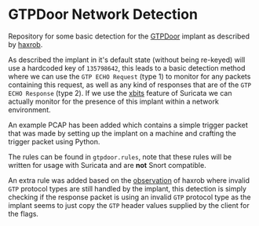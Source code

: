 # GTPDoor Network Detection

Repository for some basic detection for the [GTPDoor](https://doubleagent.net/telecommunications/backdoor/gtp/2024/02/27/GTPDOOR-COVERT-TELCO-BACKDOOR) implant as described by [haxrob](doubleagent.net).

As described the implant in it's default state (without being re-keyed) will use a hardcoded key of `135798642`, this leads to a basic detection method where we can use the `GTP ECHO Request` (type 1) to monitor for any packets containing this request, as well as any kind of responses that are of the `GTP ECHO Response` (type 2). If we use the [xbits](https://docs.suricata.io/en/latest/rules/xbits.html#xbits-keyword) feature of Suricata we can actually monitor for the presence of this implant within a network environment.

An example PCAP has been added which contains a simple trigger packet that was made by setting up the implant on a machine and crafting the trigger packet using Python.

The rules can be found in `gtpdoor.rules`, note that these rules will be written for usage with Suricata and are **not** Snort compatible.

An extra rule was added based on the [observation](https://doubleagent.net/telecommunications/backdoor/gtp/2024/02/27/GTPDOOR-COVERT-TELCO-BACKDOOR#gtp-firewall) of haxrob where invalid `GTP` protocol types are still handled by the implant, this detection is simply checking if the response packet is using an invalid `GTP` protocol type as the implant seems to just copy the `GTP` header values supplied by the client for the flags.
